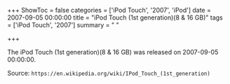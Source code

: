+++
ShowToc = false
categories = ['iPod Touch', '2007', 'iPod']
date = 2007-09-05 00:00:00
title = "iPod Touch (1st generation)(8 & 16 GB)"
tags = ['iPod Touch', '2007']
summary = " "

+++

The iPod Touch (1st generation)(8 & 16 GB) was released on 2007-09-05 00:00:00.

Source: `https://en.wikipedia.org/wiki/IPod_Touch_(1st_generation)`


